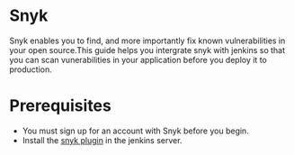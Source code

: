 # Snyk
  Snyk enables you to find, and more importantly fix known vulnerabilities in your open source.This guide helps you intergrate snyk with     jenkins so that you can scan vunerabilities in your application before you deploy it to production.
  
# Prerequisites
- You must sign up for an account with Snyk before you begin.
- Install the [snyk plugin](https://wiki.jenkins.io/display/JENKINS/Snyk+Security+Plugin) in the jenkins server.
